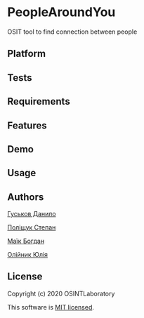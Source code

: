 # PeopleAroundYou
OSIT tool to find connection between people

## **Platform**
## **Tests**
## Requirements
## Features
## Demo
## Usage
## Authors

[Гуськов Данило](https://github.com/imnetcat)

[Поліщук Степан](https://github.com/Professor108)

[Маїк Богдан](https://github.com/Storkki)

[Олійник Юлія](https://github.com/Yulia02)

## License
Copyright (c) 2020 OSINTLaboratory

This software is [MIT licensed](./LICENSE).
